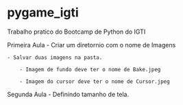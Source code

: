 # pygame_igti

Trabalho pratico do Bootcamp de Python do IGTI

Primeira Aula
    - Criar um diretornio com o nome de Imagens


    - Salvar duas imagens na pasta.

        - Imagem de fundo deve ter o nome de Bake.jpeg

        - Imagem do cursor deve ter o nome de Cursor.jpeg

Segunda Aula 
    - Definindo tamanho de tela.

    